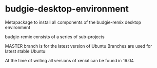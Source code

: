 # budgie-desktop-environment
Metapackage to install all components of the budgie-remix desktop environment

budgie-remix consists of a series of sub-projects

MASTER branch is for the latest version of Ubuntu
Branches are used for latest stable Ubuntu

At the time of writing all versions of xenial can be found in 16.04
